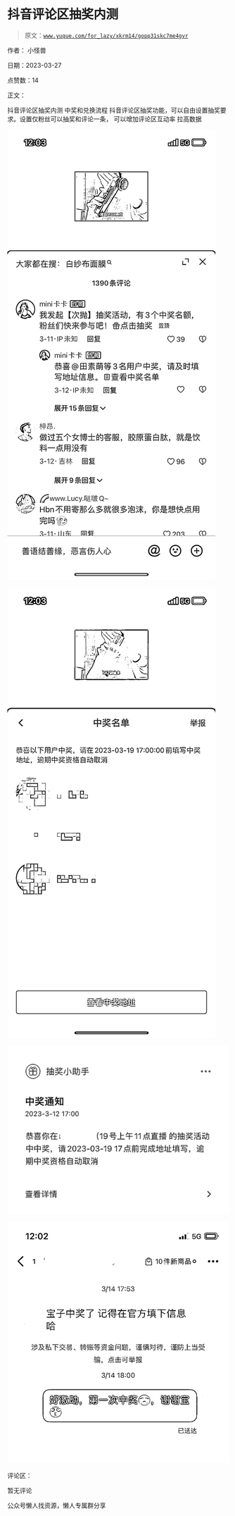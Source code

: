# 抖音评论区抽奖内测

> 原文：[`www.yuque.com/for_lazy/xkrm14/gopp31skc7me4gvr`](https://www.yuque.com/for_lazy/xkrm14/gopp31skc7me4gvr)

作者： 小怪兽

日期：2023-03-27

点赞数：14

正文：

抖音评论区抽奖内测 中奖和兑换流程 抖音评论区抽奖功能，可以自由设置抽奖要求。设置仅粉丝可以抽奖和评论一条， 可以增加评论区互动率 拉高数据

![](img/69177f5f88da9d3281785be01bad8d08.png)  

![](img/4b15ea854d7c9778e327c25a0b181e0e.png)  

![](img/c911148ef6bb0894ff5f3d4686d16898.png)  

![](img/96f666269c8b0e707037c71a365db1c7.png)  

评论区：

暂无评论

公众号懒人找资源，懒人专属群分享

